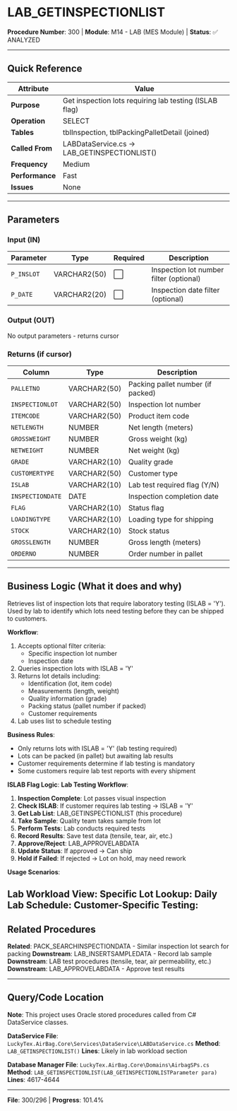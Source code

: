 # LAB_GETINSPECTIONLIST

**Procedure Number**: 300 | **Module**: M14 - LAB (MES Module) | **Status**: ✅ ANALYZED

---

## Quick Reference

| Attribute | Value |
|-----------|-------|
| **Purpose** | Get inspection lots requiring lab testing (ISLAB flag) |
| **Operation** | SELECT |
| **Tables** | tblInspection, tblPackingPalletDetail (joined) |
| **Called From** | LABDataService.cs → LAB_GETINSPECTIONLIST() |
| **Frequency** | Medium |
| **Performance** | Fast |
| **Issues** | None |

---

## Parameters

### Input (IN)

| Parameter | Type | Required | Description |
|-----------|------|----------|-------------|
| `P_INSLOT` | VARCHAR2(50) | ⬜ | Inspection lot number filter (optional) |
| `P_DATE` | VARCHAR2(20) | ⬜ | Inspection date filter (optional) |

### Output (OUT)

No output parameters - returns cursor

### Returns (if cursor)

| Column | Type | Description |
|--------|------|-------------|
| `PALLETNO` | VARCHAR2(50) | Packing pallet number (if packed) |
| `INSPECTIONLOT` | VARCHAR2(50) | Inspection lot number |
| `ITEMCODE` | VARCHAR2(50) | Product item code |
| `NETLENGTH` | NUMBER | Net length (meters) |
| `GROSSWEIGHT` | NUMBER | Gross weight (kg) |
| `NETWEIGHT` | NUMBER | Net weight (kg) |
| `GRADE` | VARCHAR2(10) | Quality grade |
| `CUSTOMERTYPE` | VARCHAR2(50) | Customer type |
| `ISLAB` | VARCHAR2(10) | Lab test required flag (Y/N) |
| `INSPECTIONDATE` | DATE | Inspection completion date |
| `FLAG` | VARCHAR2(10) | Status flag |
| `LOADINGTYPE` | VARCHAR2(10) | Loading type for shipping |
| `STOCK` | VARCHAR2(10) | Stock status |
| `GROSSLENGTH` | NUMBER | Gross length (meters) |
| `ORDERNO` | NUMBER | Order number in pallet |

---

## Business Logic (What it does and why)

Retrieves list of inspection lots that require laboratory testing (ISLAB = 'Y'). Used by lab to identify which lots need testing before they can be shipped to customers.

**Workflow**:
1. Accepts optional filter criteria:
   - Specific inspection lot number
   - Inspection date
2. Queries inspection lots with ISLAB = 'Y'
3. Returns lot details including:
   - Identification (lot, item code)
   - Measurements (length, weight)
   - Quality information (grade)
   - Packing status (pallet number if packed)
   - Customer requirements
4. Lab uses list to schedule testing

**Business Rules**:
- Only returns lots with ISLAB = 'Y' (lab testing required)
- Lots can be packed (in pallet) but awaiting lab results
- Customer requirements determine if lab testing is mandatory
- Some customers require lab test reports with every shipment

**ISLAB Flag Logic**:
**Lab Testing Workflow**:
1. **Inspection Complete**: Lot passes visual inspection
2. **Check ISLAB**: If customer requires lab testing → ISLAB = 'Y'
3. **Get Lab List**: LAB_GETINSPECTIONLIST (this procedure)
4. **Take Sample**: Quality team takes sample from lot
5. **Perform Tests**: Lab conducts required tests
6. **Record Results**: Save test data (tensile, tear, air, etc.)
7. **Approve/Reject**: LAB_APPROVELABDATA
8. **Update Status**: If approved → Can ship
9. **Hold if Failed**: If rejected → Lot on hold, may need rework

**Usage Scenarios**:

**Lab Workload View**:
**Specific Lot Lookup**:
**Daily Lab Schedule**:
**Customer-Specific Testing**:
---

## Related Procedures

**Related**: PACK_SEARCHINSPECTIONDATA - Similar inspection lot search for packing
**Downstream**: LAB_INSERTSAMPLEDATA - Record lab sample
**Downstream**: LAB test procedures (tensile, tear, air permeability, etc.)
**Downstream**: LAB_APPROVELABDATA - Approve test results

---

## Query/Code Location

**Note**: This project uses Oracle stored procedures called from C# DataService classes.

**DataService File**: `LuckyTex.AirBag.Core\Services\DataService\LABDataService.cs`
**Method**: `LAB_GETINSPECTIONLIST()`
**Lines**: Likely in lab workload section

**Database Manager File**: `LuckyTex.AirBag.Core\Domains\AirbagSPs.cs`
**Method**: `LAB_GETINSPECTIONLIST(LAB_GETINSPECTIONLISTParameter para)`
**Lines**: 4617-4644

---

**File**: 300/296 | **Progress**: 101.4%
